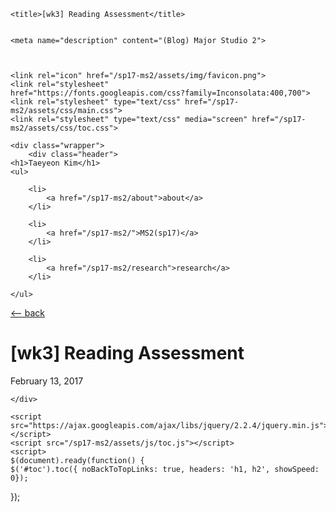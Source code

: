 <!DOCTYPE html>
<html>

<head>
	<meta charset="utf-8">
	<meta http-equiv="X-UA-Compatible" content="IE=edge">
	<meta name="viewport" content="width=device-width, initial-scale=1, user-scalable=no">



	
	<title>[wk3] Reading Assessment</title>
	

	<meta name="description" content="(Blog) Major Studio 2">

	

	<link rel="icon" href="/sp17-ms2/assets/img/favicon.png">
	<link rel="stylesheet" 
	href="https://fonts.googleapis.com/css?family=Inconsolata:400,700">
	<link rel="stylesheet" type="text/css" href="/sp17-ms2/assets/css/main.css">
	<link rel="stylesheet" type="text/css" media="screen" href="/sp17-ms2/assets/css/toc.css">
</head>

<body>

	<div class="wrapper">
		<div class="header">
    <h1>Taeyeon Kim</h1>
    <ul>
        
        <li>
            <a href="/sp17-ms2/about">about</a>
        </li>
        
        <li>
            <a href="/sp17-ms2/">MS2(sp17)</a>
        </li>
        
        <li>
            <a href="/sp17-ms2/research">research</a>
        </li>
        
    </ul>
</div>

<div class="post">
	<div class="post__back">
       <a href="/sp17-ms2">&lt;-- back</a>
   </div>
   <div class="post__title">
       <h1>[wk3] Reading Assessment</h1>
   </div>
   <div class="post__date">
       <p>February 13, 2017</p>
   </div>
   <div class="post__meta">
       <p></p>
   </div>
   <div class="post__content" style="text-align: justify" ?> 
       <div id="toc"></div>
       
   </div>
</div>




	</div>

	<script src="https://ajax.googleapis.com/ajax/libs/jquery/2.2.4/jquery.min.js"></script>
	<script src="/sp17-ms2/assets/js/toc.js"></script>
	<script>
	$(document).ready(function() {
    $('#toc').toc({ noBackToTopLinks: true, headers: 'h1, h2', showSpeed: 0});
});
	</script>

</body>

</html>
